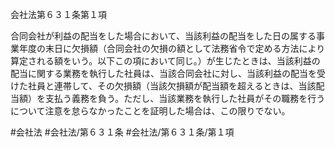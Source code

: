 会社法第６３１条第１項

合同会社が利益の配当をした場合において、当該利益の配当をした日の属する事業年度の末日に欠損額（合同会社の欠損の額として法務省令で定める方法により算定される額をいう。以下この項において同じ。）が生じたときは、当該利益の配当に関する業務を執行した社員は、当該合同会社に対し、当該利益の配当を受けた社員と連帯して、その欠損額（当該欠損額が配当額を超えるときは、当該配当額）を支払う義務を負う。ただし、当該業務を執行した社員がその職務を行うについて注意を怠らなかったことを証明した場合は、この限りでない。

#会社法
#会社法/第６３１条
#会社法/第６３１条/第１項
